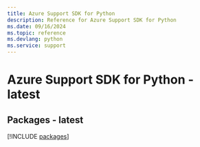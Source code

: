 ```yaml
---
title: Azure Support SDK for Python
description: Reference for Azure Support SDK for Python
ms.date: 09/16/2024
ms.topic: reference
ms.devlang: python
ms.service: support
---
```

# Azure Support SDK for Python - latest
## Packages - latest
[!INCLUDE [packages](support-index.md)]